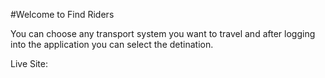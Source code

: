 #Welcome to Find Riders

You can choose any transport system you want to travel and after logging into the application you can select the detination.

Live Site: 
